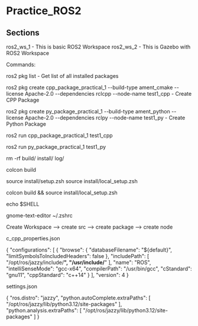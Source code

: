 # Practice_ROS2

## Sections

ros2_ws_1 - This is basic ROS2 Workspace
ros2_ws_2 - This is Gazebo with ROS2 Workspace

Commands:

ros2 pkg list - Get list of all installed packages

ros2 pkg create cpp_package_practical_1 --build-type ament_cmake --license Apache-2.0 --dependencies rclcpp --node-name test1_cpp - Create CPP Package

ros2 pkg create py_package_practical_1 --build-type ament_python --license Apache-2.0 --dependencies rclpy --node-name test1_py - Create Python Package

ros2 run cpp_package_practical_1 test1_cpp

ros2 run py_package_practical_1 test1_py 

rm -rf build/ install/ log/

colcon build

source install/setup.zsh 
source install/local_setup.zsh

colcon build && source install/local_setup.zsh

echo $SHELL    

gnome-text-editor ~/.zshrc


Create Workspace --> create src --> create package --> create node

c_cpp_properties.json

{
  "configurations": [
    {
      "browse": {
        "databaseFilename": "${default}",
        "limitSymbolsToIncludedHeaders": false
      },
      "includePath": [
        "/opt/ros/jazzy/include/**",
        "/usr/include/**"
      ],
      "name": "ROS",
      "intelliSenseMode": "gcc-x64",
      "compilerPath": "/usr/bin/gcc",
      "cStandard": "gnu11",
      "cppStandard": "c++14"
    }
  ],
  "version": 4
}

settings.json

{
    "ros.distro": "jazzy",
    "python.autoComplete.extraPaths": [
        "/opt/ros/jazzy/lib/python3.12/site-packages"
    ],
    "python.analysis.extraPaths": [
        "/opt/ros/jazzy/lib/python3.12/site-packages"
    ]
}